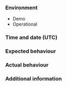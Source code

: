 ### Environment
<!--- Please remove unaffected environment --->
- Demo
- Operational

### Time and date (UTC)

### Expected behaviour

### Actual behaviour

### Additional information
